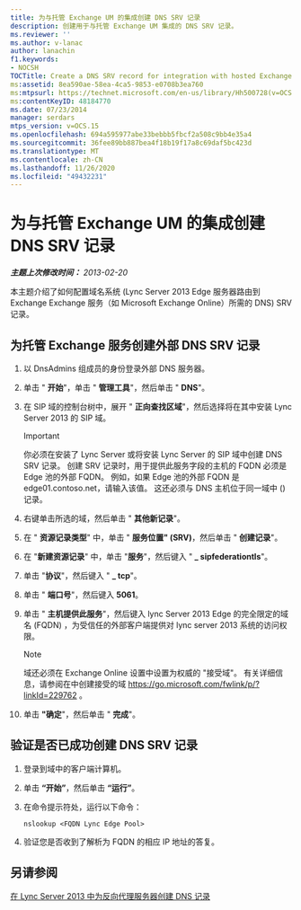 ```yaml
---
title: 为与托管 Exchange UM 的集成创建 DNS SRV 记录
description: 创建用于与托管 Exchange UM 集成的 DNS SRV 记录。
ms.reviewer: ''
ms.author: v-lanac
author: lanachin
f1.keywords:
- NOCSH
TOCTitle: Create a DNS SRV record for integration with hosted Exchange UM
ms:assetid: 8ea590ae-58ea-4ca5-9853-e0708b3ea760
ms:mtpsurl: https://technet.microsoft.com/en-us/library/Hh500728(v=OCS.15)
ms:contentKeyID: 48184770
ms.date: 07/23/2014
manager: serdars
mtps_version: v=OCS.15
ms.openlocfilehash: 694a595977abe33bebbb5fbcf2a508c9bb4e35a4
ms.sourcegitcommit: 36fee89bb887bea4f18b19f17a8c69daf5bc423d
ms.translationtype: MT
ms.contentlocale: zh-CN
ms.lasthandoff: 11/26/2020
ms.locfileid: "49432231"
---
```

# <a name="create-a-dns-srv-record-for-integration-with-hosted-exchange-um"></a>为与托管 Exchange UM 的集成创建 DNS SRV 记录

<div data-xmlns="http://www.w3.org/1999/xhtml">

<div class="topic" data-xmlns="http://www.w3.org/1999/xhtml" data-msxsl="urn:schemas-microsoft-com:xslt" data-cs="https://msdn.microsoft.com/">

<div data-asp="https://msdn2.microsoft.com/asp">



</div>

<div id="mainSection">

<div id="mainBody">

<span> </span>

_**主题上次修改时间：** 2013-02-20_

本主题介绍了如何配置域名系统 (Lync Server 2013 Edge 服务器路由到 Exchange Exchange 服务（如 Microsoft Exchange Online）所需的 DNS) SRV 记录。

<div>

## <a name="to-create-an-external-dns-srv-record-for-the-hosted-exchange-service"></a>为托管 Exchange 服务创建外部 DNS SRV 记录

1.  以 DnsAdmins 组成员的身份登录外部 DNS 服务器。

2.  单击 " **开始**"，单击 " **管理工具**"，然后单击 " **DNS**"。

3.  在 SIP 域的控制台树中，展开 " **正向查找区域**"，然后选择将在其中安装 Lync Server 2013 的 SIP 域。
    
    <div>
    

    > [!IMPORTANT]
    > 你必须在安装了 Lync Server 或将安装 Lync Server 的 SIP 域中创建 DNS SRV 记录。 创建 SRV 记录时，用于提供此服务字段的主机的 FQDN 必须是 Edge 池的外部 FQDN。 例如，如果 Edge 池的外部 FQDN 是 edge01.contoso.net，请输入该值。 这还必须与 DNS 主机位于同一域中 () 记录。

    
    </div>

4.  右键单击所选的域，然后单击 " **其他新记录**"。

5.  在 " **资源记录类型**" 中，单击 " **服务位置" (SRV)**，然后单击 " **创建记录**"。

6.  在 "**新建资源记录**" 中，单击 "**服务**"，然后键入 " **\_ sipfederationtls**"。

7.  单击 "**协议**"，然后键入 " **\_ tcp**"。

8.  单击 " **端口号**"，然后键入 **5061**。

9.  单击 " **主机提供此服务**"，然后键入 lync Server 2013 Edge 的完全限定的域名 (FQDN) ，为受信任的外部客户端提供对 lync server 2013 系统的访问权限。
    
    <div>
    

    > [!NOTE]
    > 域还必须在 Exchange Online 设置中设置为权威的 "接受域"。 有关详细信息，请参阅在中创建接受的域 <A href="https://go.microsoft.com/fwlink/p/?linkid=229762">https://go.microsoft.com/fwlink/p/?linkId=229762</A> 。

    
    </div>

10. 单击 **"确定**"，然后单击 " **完成**"。

</div>

<div>

## <a name="to-verify-that-the-dns-srv-record-was-created-successfully"></a>验证是否已成功创建 DNS SRV 记录

1.  登录到域中的客户端计算机。

2.  单击 **“开始”**，然后单击 **“运行”**。

3.  在命令提示符处，运行以下命令：
    
        nslookup <FQDN Lync Edge Pool>

4.  验证您是否收到了解析为 FQDN 的相应 IP 地址的答复。

</div>

<div>

## <a name="see-also"></a>另请参阅


[在 Lync Server 2013 中为反向代理服务器创建 DNS 记录](lync-server-2013-create-dns-records-for-reverse-proxy-servers.md)  
  

</div>

</div>

<span> </span>

</div>

</div>

</div>

